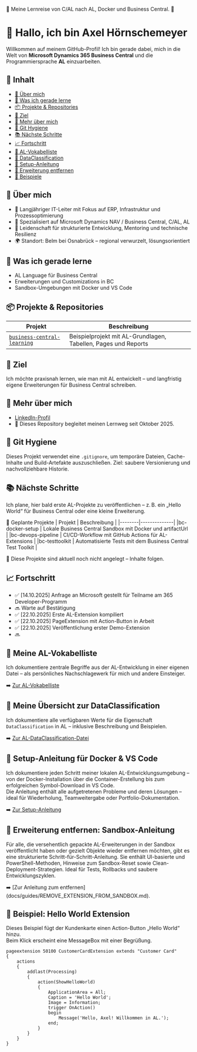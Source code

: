 🚧 Meine Lernreise von C/AL nach AL, Docker und Business Central.  🚧

# 👋 Hallo, ich bin Axel Hörnschemeyer

Willkommen auf meinem GitHub-Profil! Ich bin gerade dabei, mich in die Welt von **Microsoft Dynamics 365 Business Central** und die Programmiersprache **AL** einzuarbeiten.

## 📑 Inhalt

- [🧠 Über mich](#-über-mich)
- [🚀 Was ich gerade lerne](#-was-ich-gerade-lerne)
- [📦 Projekte & Repositories](#-projekte--repositories)
- [🎯 Ziel](#-ziel)
- [🔗 Mehr über mich](#-mehr-über-mich)
- [🧼 Git Hygiene](#-git-hygiene)
- [📚 Nächste Schritte](#-nächste-schritte)
- [📈 Fortschritt](#-fortschritt)
- [📘 AL-Vokabelliste](#-meine-al-vokabelliste)
- [🔐 DataClassification](#-meine-übersicht-zur-dataclassification)
- [🧰 Setup-Anleitung](#-setup-anleitung-für-docker--vs-code)
- [🧰 Erweiterung entfernen](#-Sandbox-Anleitung)
- [🧪 Beispiele](#-beispiel-hello-world-extension)

## 🧠 Über mich

- 💼 Langjähriger IT-Leiter mit Fokus auf ERP, Infrastruktur und Prozessoptimierung  
- 🧰 Spezialisiert auf Microsoft Dynamics NAV / Business Central, C/AL, AL  
- 🧪 Leidenschaft für strukturierte Entwicklung, Mentoring und technische Resilienz  
- 🌍 Standort: Belm bei Osnabrück – regional verwurzelt, lösungsorientiert

## 🚀 Was ich gerade lerne
- AL Language für Business Central
- Erweiterungen und Customizations in BC
- Sandbox-Umgebungen mit Docker und VS Code

## 📦 Projekte & Repositories

| Projekt | Beschreibung |
|--------|--------------|
|[`business-central-learning`](https://github.com/AxelHoernschemeyer/business-central-learning) | Beispielprojekt mit AL-Grundlagen, Tabellen, Pages und Reports |

## 🎯 Ziel
Ich möchte praxisnah lernen, wie man mit AL entwickelt – und langfristig eigene Erweiterungen für Business Central schreiben.

## 🔗 Mehr über mich
- [LinkedIn-Profil](https://www.linkedin.com/in/axel-hörnschemeyer/)
- 📁 Dieses Repository begleitet meinen Lernweg seit Oktober 2025.

## 🧼 Git Hygiene

Dieses Projekt verwendet eine `.gitignore`, um temporäre Dateien, Cache-Inhalte und Build-Artefakte auszuschließen. Ziel: saubere Versionierung und nachvollziehbare Historie.


## 📚 Nächste Schritte
Ich plane, hier bald erste AL-Projekte zu veröffentlichen – z. B. ein „Hello World“ für Business Central oder eine kleine Erweiterung.

🧪 Geplante Projekte
| Projekt | Beschreibung |
|--------|--------------|
|bc-docker-setup | Lokale Business Central Sandbox mit Docker und artifactUrl |
|bc-devops-pipeline | CI/CD-Workflow mit GitHub Actions für AL-Extensions |
|bc-testtoolkit | Automatisierte Tests mit dem Business Central Test Toolkit |

📌 Diese Projekte sind aktuell noch nicht angelegt – Inhalte folgen.

## 📈 Fortschritt
- ✅ [14.10.2025] Anfrage an Microsoft gestellt für Teilname am 365 Developer-Programm
- 🔜 Warte auf Bestätigung
- ✅ [22.10.2025] Erste AL-Extension kompiliert  
- ✅ [22.10.2025] PageExtension mit Action-Button in Arbeit  
- ✅ [22.10.2025] Veröffentlichung erster Demo-Extension
- 🔜

## 📘 Meine AL-Vokabelliste

Ich dokumentiere zentrale Begriffe aus der AL-Entwicklung in einer eigenen Datei – als persönliches Nachschlagewerk für mich und andere Einsteiger.

➡️ [Zur AL-Vokabelliste](docs/information/AL-Vokabelliste.md)

## 🔐 Meine Übersicht zur DataClassification

Ich dokumentiere alle verfügbaren Werte für die Eigenschaft `DataClassification` in AL – inklusive Beschreibung und Beispielen.

➡️ [Zur AL-DataClassification-Datei](docs/information/AL-DataClassification.md)

## 🧰 Setup-Anleitung für Docker & VS Code

Ich dokumentiere jeden Schritt meiner lokalen AL-Entwicklungsumgebung – von der Docker-Installation über die Container-Erstellung bis zum erfolgreichen Symbol-Download in VS Code.  
Die Anleitung enthält alle aufgetretenen Probleme und deren Lösungen – ideal für Wiederholung, Teamweitergabe oder Portfolio-Dokumentation.

➡️ [Zur Setup-Anleitung](docs/guides/AL-setup-al-dev-env-docker-vscode.md)

## 🧰 Erweiterung entfernen: Sandbox-Anleitung

Für alle, die versehentlich gepackte AL-Erweiterungen in der Sandbox veröffentlicht haben oder gezielt Objekte wieder entfernen möchten, gibt es eine strukturierte Schritt-für-Schritt-Anleitung. 
Sie enthält UI-basierte und PowerShell-Methoden, Hinweise zum Sandbox-Reset sowie Clean-Deployment-Strategien. Ideal für Tests, Rollbacks und saubere Entwicklungszyklen.

➡️ [Zur Anleitung zum entfernen] (docs/guides/REMOVE_EXTENSION_FROM_SANDBOX.md). 

## 🧪 Beispiel: Hello World Extension

Dieses Beispiel fügt der Kundenkarte einen Action-Button „Hello World“ hinzu.  
Beim Klick erscheint eine MessageBox mit einer Begrüßung.

```al
pageextension 50100 CustomerCardExtension extends "Customer Card"
{
    actions
    {
        addlast(Processing)
        {
            action(ShowHelloWorld)
            {
                ApplicationArea = All;
                Caption = 'Hello World';
                Image = Information;
                trigger OnAction()
                begin
                    Message('Hello, Axel! Willkommen in AL.');
                end;
            }
        }
    }
}
